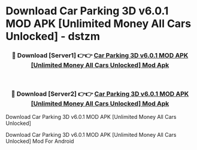 # Download Car Parking 3D v6.0.1 MOD APK [Unlimited Money All Cars Unlocked] - dstzm


<div align="center">
<h3>🔴 Download [Server1] 👉👉 <a href="https://apk-comot.site?title=Car_Parking_3D_v6.0.1_MOD_APK_[Unlimited_Money_All_Cars_Unlocked]">Car Parking 3D v6.0.1 MOD APK [Unlimited Money All Cars Unlocked] Mod Apk</a></h3><br>
<h3>🔴 Download [Server2] 👉👉 <a href="https://apk-comot.site?title=Car_Parking_3D_v6.0.1_MOD_APK_[Unlimited_Money_All_Cars_Unlocked]">Car Parking 3D v6.0.1 MOD APK [Unlimited Money All Cars Unlocked] Mod Apk</a></h3>
</div>



Download Car Parking 3D v6.0.1 MOD APK [Unlimited Money All Cars Unlocked] 

Download Car Parking 3D v6.0.1 MOD APK [Unlimited Money All Cars Unlocked] Mod For Android